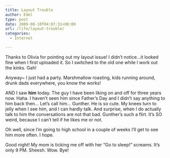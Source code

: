 ```yaml
---
title: Layout Trouble
author: Edel
type: post
date: 2009-08-10T04:07:31+00:00
url: /life/layout-trouble/
categories:
  - Internet

---
```

Thanks to Olivia for pointing out my layout issue! I didn&#8217;t notice&#8230;it looked fine when I first uploaded it. So I switched to the old one while I work out the kinks. Gah!

Anyway~ I just had a party. Marshmallow roasting, kids running around, drunk dads everywhere, you know the works!

AND I saw **him** today. The guy I have been liking on and off for three years now. Haha. I haven&#8217;t seen him since Father&#8217;s Day and I didn&#8217;t say anything to him back then&#8230; Let&#8217;s call him&#8230; Gunther. He is so cute. My knees turn to jelly when I see him, and I can hardly talk. And surprise, when I do actually talk to him the conversations are not that bad. Gunther&#8217;s such a flirt. It&#8217;s SO weird, because I can&#8217;t tell if he likes me or not.

Oh well, since I&#8217;m going to high school in a couple of weeks I&#8217;ll get to see him more often. I hope.

Good night! My mom is ticking me off with her &#8220;Go to sleep!&#8221; screams. It&#8217;s only 9 PM. Sheesh. Wow. Bye!

<ol class="footnote">
</ol>